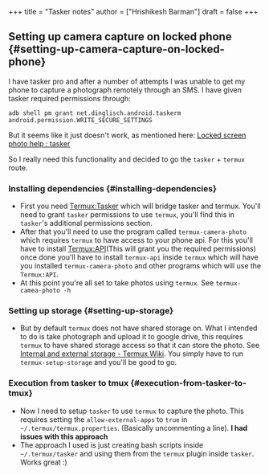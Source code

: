 +++
title = "Tasker notes"
author = ["Hrishikesh Barman"]
draft = false
+++

## Setting up camera capture on locked phone {#setting-up-camera-capture-on-locked-phone}

I have tasker pro and after a number of attempts I was unable to get my phone to capture a photograph remotely through an SMS.  I have given tasker required permissions through:

```shell
adb shell pm grant net.dinglisch.android.taskerm android.permission.WRITE_SECURE_SETTINGS
```

But it seems like it just doesn't work, as mentioned here: [Locked screen photo help : tasker](https://www.reddit.com/r/tasker/comments/u8v9sc/locked_screen_photo_help/)

So I really need this functionality and decided to go the `tasker` + `termux` route.


### Installing dependencies {#installing-dependencies}

-   First you need [Termux:Tasker](https://f-droid.org/packages/com.termux.tasker/) which will bridge tasker and termux. You'll need to grant `tasker` permissions to use `termux`, you'll find this in `tasker`'s additional permissions section.
-   After that you'll need to use the program called `termux-camera-photo` which requires `termux` to have access to your phone api. For this you'll have to install [Termux:API](https://f-droid.org/en/packages/com.termux.api/)(This will grant you the required permissions) once done you'll have to install `termux-api` inside `termux` which will have you installed `termux-camera-photo` and other programs which will use the `Termux:API`.
-   At this point you're all set to take photos using `termux`. See `termux-camea-photo -h`


### Setting up storage {#setting-up-storage}

-   But by default `termux` does not have shared storage on. What I intended to do is take photograph and upload it to google drive, this requires `termux` to have shared storage access so that it can store the photo. See [Internal and external storage - Termux Wiki](https://wiki.termux.com/wiki/Internal_and_external_storage). You simply have to run `termux-setup-storage` and you'll be good to go.


### Execution from tasker to tmux {#execution-from-tasker-to-tmux}

-   Now I need to setup `tasker` to use `termux` to capture the photo. This requires setting the `allow-external-apps` to `true` in `~/.termux/termux.properties`. (Basically uncommenting a line). ****I had issues with this approach****
-   The approach I used is just creating bash scripts inside `~/.termux/tasker` and using them from the `termux` plugin inside `tasker`. Works great :)

